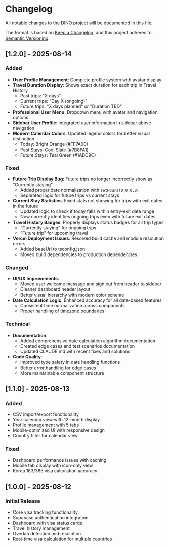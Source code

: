 # Changelog

All notable changes to the DINO project will be documented in this file.

The format is based on [Keep a Changelog](https://keepachangelog.com/en/1.0.0/),
and this project adheres to [Semantic Versioning](https://semver.org/spec/v2.0.0.html).

## [1.2.0] - 2025-08-14

### Added
- **User Profile Management**: Complete profile system with avatar display
- **Travel Duration Display**: Shows exact duration for each trip in Travel History
  - Past trips: "X days"
  - Current trips: "Day X (ongoing)"
  - Future trips: "X days planned" or "Duration TBD"
- **Professional User Menu**: Dropdown menu with avatar and navigation options
- **Sidebar User Profile**: Integrated user information in sidebar above navigation
- **Modern Calendar Colors**: Updated legend colors for better visual distinction
  - Today: Bright Orange (#FF7A00)
  - Past Stays: Cool Slate (#7B8FA1)
  - Future Stays: Teal Green (#1ABC9C)

### Fixed
- **Future Trip Display Bug**: Future trips no longer incorrectly show as "Currently staying"
  - Added proper date normalization with `setHours(0,0,0,0)`
  - Separated logic for future trips vs current stays
- **Current Stay Statistics**: Fixed stats not showing for trips with exit dates in the future
  - Updated logic to check if today falls within entry-exit date range
  - Now correctly identifies ongoing trips even with future exit dates
- **Travel History Badges**: Properly displays status badges for all trip types
  - "Currently staying" for ongoing trips
  - "Future trip" for upcoming travel
- **Vercel Deployment Issues**: Resolved build cache and module resolution errors
  - Added baseUrl to tsconfig.json
  - Moved build dependencies to production dependencies

### Changed
- **UI/UX Improvements**: 
  - Moved user welcome message and sign out from header to sidebar
  - Cleaner dashboard header layout
  - Better visual hierarchy with modern color scheme
- **Date Calculation Logic**: Enhanced accuracy for all date-based features
  - Consistent time normalization across components
  - Proper handling of timezone boundaries

### Technical
- **Documentation**: 
  - Added comprehensive date calculation algorithm documentation
  - Created edge cases and test scenarios documentation
  - Updated CLAUDE.md with recent fixes and solutions
- **Code Quality**:
  - Improved type safety in date handling functions
  - Better error handling for edge cases
  - More maintainable component structure

## [1.1.0] - 2025-08-13

### Added
- CSV import/export functionality
- Year calendar view with 12-month display
- Profile management with 5 tabs
- Mobile-optimized UI with responsive design
- Country filter for calendar view

### Fixed
- Dashboard performance issues with caching
- Mobile tab display with icon-only view
- Korea 183/365 visa calculation accuracy

## [1.0.0] - 2025-08-12

### Initial Release
- Core visa tracking functionality
- Supabase authentication integration
- Dashboard with visa status cards
- Travel history management
- Overlap detection and resolution
- Real-time visa calculation for multiple countries